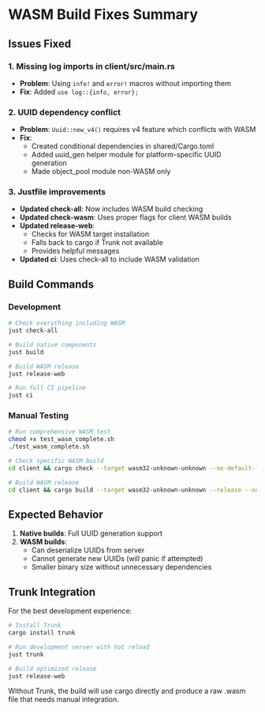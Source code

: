 # WASM Build Fixes Summary

## Issues Fixed

### 1. Missing log imports in client/src/main.rs
- **Problem**: Using `info!` and `error!` macros without importing them
- **Fix**: Added `use log::{info, error};`

### 2. UUID dependency conflict
- **Problem**: `Uuid::new_v4()` requires v4 feature which conflicts with WASM
- **Fix**: 
  - Created conditional dependencies in shared/Cargo.toml
  - Added uuid_gen helper module for platform-specific UUID generation
  - Made object_pool module non-WASM only

### 3. Justfile improvements
- **Updated check-all**: Now includes WASM build checking
- **Updated check-wasm**: Uses proper flags for client WASM builds
- **Updated release-web**: 
  - Checks for WASM target installation
  - Falls back to cargo if Trunk not available
  - Provides helpful messages
- **Updated ci**: Uses check-all to include WASM validation

## Build Commands

### Development
```bash
# Check everything including WASM
just check-all

# Build native components
just build

# Build WASM release
just release-web

# Run full CI pipeline
just ci
```

### Manual Testing
```bash
# Run comprehensive WASM test
chmod +x test_wasm_complete.sh
./test_wasm_complete.sh

# Check specific WASM build
cd client && cargo check --target wasm32-unknown-unknown --no-default-features

# Build WASM release
cd client && cargo build --target wasm32-unknown-unknown --release --no-default-features
```

## Expected Behavior

1. **Native builds**: Full UUID generation support
2. **WASM builds**: 
   - Can deserialize UUIDs from server
   - Cannot generate new UUIDs (will panic if attempted)
   - Smaller binary size without unnecessary dependencies

## Trunk Integration

For the best development experience:
```bash
# Install Trunk
cargo install trunk

# Run development server with hot reload
just trunk

# Build optimized release
just release-web
```

Without Trunk, the build will use cargo directly and produce a raw .wasm file that needs manual integration.